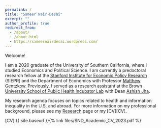 ```yaml
---
permalink: /
title: "Sameer Nair-Desai"
excerpt: ""
author_profile: true
redirect_from: 
  - /about/
  - /about.html
  - https://sameernairdesai.wordpress.com/
---
```


Welcome!

I am a 2020 graduate of the University of Southern California, where I studied Economics and Political Science. I am currently a predoctoral research fellow at the [Stanford Institute for Economic Policy Research][Stanford Institute for Economic Policy Research] (SIEPR) and the Department of Economics with Professor [Matthew Gentzkow][Matthew Gentzkow]. Previously, I served as a research assistant at the [Brown University School of Public Health Incubator Lab][Brown University School of Public Health Incubator Lab] with Dean [Ashish Jha][Ashish Jha].

My research agenda focuses on topics related to health and information inequality in the U.S. and abroad. For more information on my professional background, please see my [Research][Research] page or my [CV][CV].

[Stanford Institute for Economic Policy Research]: https://siepr.stanford.edu/people/predoctoral-research-fellows
[Matthew Gentzkow]: https://www.matthewgentzkow.com/bio/
[Brown University School of Public Health Incubator Lab]: https://dean.sph.brown.edu/incubator-lab
[Ashish Jha]: https://dean.sph.brown.edu/dean
[Research]: https://snairdesai.github.io/research
[CV]:{{ site.baseurl }}{% link files/SND_Academic_CV_2023.pdf %}
